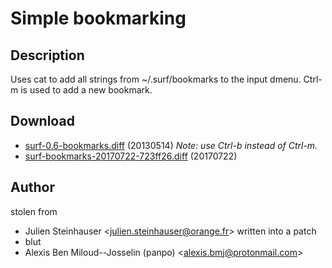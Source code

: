Simple bookmarking
==================

Description
-----------

Uses cat to add all strings from ~/.surf/bookmarks to the input dmenu.
Ctrl-m is used to add a new bookmark.

Download
--------

* [surf-0.6-bookmarks.diff](surf-0.6-bookmarks.diff) (20130514) *Note: use Ctrl-b instead of Ctrl-m.*
* [surf-bookmarks-20170722-723ff26.diff](surf-bookmarks-20170722-723ff26.diff) (20170722)

Author
------
stolen from 
- Julien Steinhauser <[julien.steinhauser@orange.fr](mailto:julien.steinhauser@orange.fr)>
written into a patch
- blut
- Alexis Ben Miloud--Josselin (panpo) <[alexis.bmj@protonmail.com](mailto:alexis.bmj@protonmail.com)>
